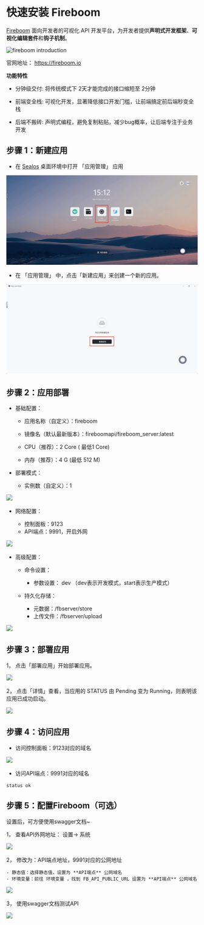 # 快速安装 Fireboom

[Fireboom](https://fireboom.cloud) ⾯向开发者的可视化 API 开发平台，为开发者提供**声明式开发框架**、**可视化编辑套件**和**钩子机制**。

![fireboom introduction](../images/fireboom/fireboom-intro.jpeg)

官网地址： https://fireboom.io

**功能特性**

- 分钟级交付: 将传统模式下 2天才能完成的接⼝缩短⾄ 2分钟 

- 前端变全栈: 可视化开发，显著降低接⼝开发⻔槛，让前端搞定前后端秒变全栈 

- 后端不搬砖: 声明式编程，避免复制粘贴，减少bug概率，让后端专注于业务开发

## 步骤 1：新建应用

- 在 [Sealos](https://cloud.sealos.io) 桌面环境中打开 「应用管理」 应用

![](../images/appsmith-1.png)

- 在 「应用管理」 中，点击「新建应用」来创建一个新的应用。

![](../images/appsmith-2.png)


## 步骤 2：应用部署

- 基础配置：
  
  - 应用名称（自定义）：fireboom
  
  - 镜像名（默认最新版本）：fireboomapi/fireboom_server:latest
  
  - CPU（推荐）：2 Core ( 最低1 Core)
  
  - 内存（推荐）：4 G (最低 512 M)

- 部署模式：
  
  - 实例数（自定义）：1

![](../images/fireboom/2-1.png)

- 网络配置：
  
  - 控制面板：9123
  - API端点：9991，开启外网

![](../images/fireboom/2-2.png)

- 高级配置：

  - 命令设置：
    - 参数设置： dev （dev表示开发模式，start表示生产模式）
  
  - 持久化存储：

    - 元数据：/fbserver/store
    - 上传文件：/fbserver/upload


![](../images/fireboom/2-3.png)

## 步骤 3：部署应用

1， 点击「部署应用」开始部署应用。

![](../images/fireboom/3-1.png)

2， 点击「详情」查看，当应用的 STATUS 由 Pending 变为 Running，则表明该应用已成功启动。

![](../images/fireboom/3-2.png)

## 步骤 4：访问应用

- 访问控制面板：9123对应的域名

![](../images/fireboom/4-1.png)

- 访问API端点：9991对应的域名

```
status ok
```

## 步骤 5：配置Fireboom（可选）

设置后，可方便使用swagger文档~

1， 查看API外网地址： 设置-> 系统

![](../images/fireboom/5-1.png)

2， 修改为：API端点地址，9991对应的公网地址

    - 静态值：选择静态值，设置为 **API端点** 公网域名
    - 环境变量：前往 环境变量 ，找到 FB_API_PUBLIC_URL 设置为 **API端点** 公网域名

![](../images/fireboom/5-2.png)


3， 使用swagger文档测试API

![](../images/fireboom/5-3.png)